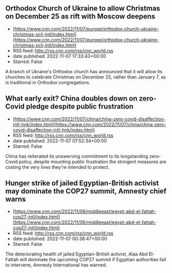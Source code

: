 ## Orthodox Church of Ukraine to allow Christmas on December 25 as rift with Moscow deepens
 - [https://www.cnn.com/2022/11/07/europe/orthodox-church-ukraine-christmas-scli-intl/index.html](https://www.cnn.com/2022/11/07/europe/orthodox-church-ukraine-christmas-scli-intl/index.html)
 - RSS feed: http://rss.cnn.com/rss/cnn_world.rss
 - date published: 2022-11-07 17:33:43+00:00
 - Starred: False

A branch of Ukraine's Orthodox church has announced that it will allow its churches to celebrate Christmas on December 25, rather than January 7, as is traditional in Orthodox congregations.

## What early exit? China doubles down on zero-Covid pledge despite public frustration
 - [https://www.cnn.com/2022/11/07/china/china-zero-covid-disaffection-intl-hnk/index.html](https://www.cnn.com/2022/11/07/china/china-zero-covid-disaffection-intl-hnk/index.html)
 - RSS feed: http://rss.cnn.com/rss/cnn_world.rss
 - date published: 2022-11-07 07:52:34+00:00
 - Starred: False

China has reiterated its unswerving commitment to its longstanding zero-Covid policy, despite mounting public frustration the stringent measures are costing the very lives they're intended to protect.

## Hunger strike of jailed Egyptian-British activist may dominate the COP27 summit, Amnesty chief warns
 - [https://www.cnn.com/2022/11/06/middleeast/egypt-abd-el-fattah-cop27-intl/index.html](https://www.cnn.com/2022/11/06/middleeast/egypt-abd-el-fattah-cop27-intl/index.html)
 - RSS feed: http://rss.cnn.com/rss/cnn_world.rss
 - date published: 2022-11-07 00:38:47+00:00
 - Starred: False

The deteriorating health of jailed Egyptian-British activist, Alaa Abd El-Fattah will dominate the upcoming COP27 summit if Egyptian authorities fail to intervene, Amnesty International has warned.
